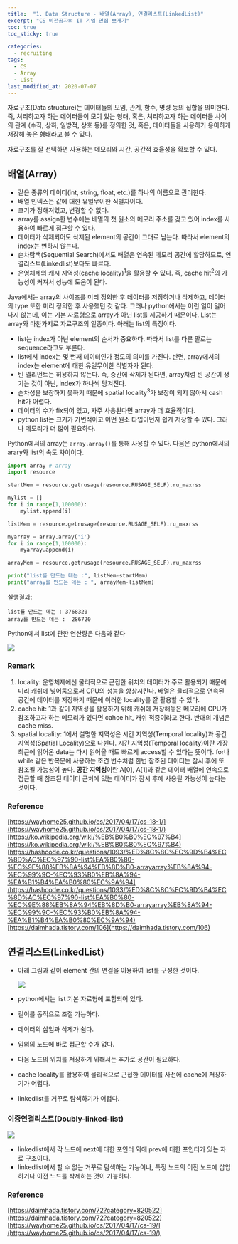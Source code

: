 ```yaml
---
title:  "1. Data Structure - 배열(Array), 연결리스트(LinkedList)"
excerpt: "CS 비전공자의 IT 기업 면접 뽀개기"
toc: true
toc_sticky: true

categories:
  - recruiting
tags:
  - CS
  - Array
  - List
last_modified_at: 2020-07-07
---
```


자료구조(Data structure)는 데이터들의 모임, 관계, 함수, 명령 등의 집합을 의미한다. 즉, 처리하고자 하는 데이터들이 모여 있는 형태, 혹은, 처리하고자 하는 데이터들 사이의 관계 (수직, 상하, 일방적, 상호 등)를 정의한 것, 혹은, 데이터들을 사용하기 용이하게 저장해 놓은 형태라고 볼 수 있다.

자료구조를 잘 선택하면 사용하는 메모리와 시간, 공간적 효율성을 확보할 수 있다.

## 배열(Array)

-   같은 종류의 데이터(int, string, float, etc.)를 하나의 이름으로 관리한다.
-   배열 인덱스는 값에 대한 유일무이한 식별자이다.
-   크기가 정해져있고, 변경할 수 없다.
-   array를 assign한 변수에는 배열의 첫 원소의 메모리 주소를 갖고 있어 index를 사용하여 빠르게 접근할 수 있다.
-   데이터가 삭제되어도 삭제된 element의 공간이 그대로 남는다. 따라서 element의 index는 변하지 않는다.
-   순차탐색(Sequential Search)에서도 배열은 연속된 메모리 공간에 할당하므로, 연결리스트(Linkedlist)보다도 빠르다.
-   운영체제의 캐시 지역성(cache locality)<sup>1</sup>을 활용할 수 있다. 즉, cache hit<sup>2</sup>의 가능성이 커져서 성능에 도움이 된다.

Java에서는 array의 사이즈를 미리 정의한 후 데이터를 저장하거나 삭제하고, 데이터의 type 또한 미리 정의한 후 사용했던 것 같다. 그러나 python에서는 이런 일이 일어나지 않는데, 이는 기본 자료형으로 array가 아닌 list를 제공하기 때문이다. List는 array와 마찬가지로 자료구조의 일종이다. 아래는 list의 특징이다.

-   list는 index가 아닌 element의 순서가 중요하다. 따라서 list를 다른 말로는 sequence라고도 부른다.
-   list에서 index는 몇 번째 데이터인가 정도의 의미를 가진다. 반면, array에서의 index는 element에 대한 유일무이한 식별자가 된다.
-   빈 엘리먼트는 허용하지 않는다. 즉, 중간에 삭제가 된다면, array처럼 빈 공간이 생기는 것이 아닌, index가 하나씩 당겨진다.
-   순차성을 보장하지 못하기 때문에 spatial locality<sup>3</sup>가 보장이 되지 않아서 cash hit가 어렵다.
-   데이터의 수가 fix되어 있고, 자주 사용된다면 array가 더 효율적이다.
-   python list는 크기가 가변적이고 어떤 원소 타입이던지 쉽게 저장할 수 있다. 그러나 메모리가 더 많이 필요하다.

Python에서의 array는 `array.array()`를 통해 사용할 수 있다. 다음은 python에서의 arary와 list의 속도 차이이다.

```python
import array # array
import resource

startMem = resource.getrusage(resource.RUSAGE_SELF).ru_maxrss

mylist = []
for i in range(1,100000):
    mylist.append(i)

listMem = resource.getrusage(resource.RUSAGE_SELF).ru_maxrss

myarray = array.array('i')
for i in range(1,100000):
    myarray.append(i)

arrayMem = resource.getrusage(resource.RUSAGE_SELF).ru_maxrss

print("list를 만드는 데는 :", listMem-startMem)
print("array를 만드는 데는 : ", arrayMem-listMem)
```

실행결과:

```
list를 만드는 데는 : 3768320
array를 만드는 데는 :  286720
```

Python에서 list에 관한 연산량은 다음과 같다

![](http://cfile6.uf.tistory.com/image/99F09F415EFDF8F7237637)

### Remark

1.  locality: 운영체제에선 물리적으로 근접한 위치의 데이터가 주로 활용되기 때문에 미리 캐쉬에 넣어둠으로써 CPU의 성능을 향상시킨다. 배열은 물리적으로 연속된 공간에 데이터를 저장하기 때문에 이러한 locality를 잘 활용할 수 있다.
2.  cache hit: 1과 같이 지역성을 활용하기 위해 캐쉬에 저장해놓은 메모리에 CPU가 참조하고자 하는 메모리가 있다면 cahce hit, 캐쉬 적중이라고 한다. 반대의 개념은 cache miss.
3.  spatial locality: 1에서 설명한 지역성은 시간 지역성(Temporal locality)과 공간 지역성(Spatial Locality)으로 나뉜다. 시간 지역성(Temporal locality)이란 가장 최근에 읽어온 data는 다시 읽어올 때도 빠르게 access할 수 있다는 뜻이다. for나 while 같은 반복문에 사용하는 조건 변수처럼 한번 참조된 데이터는 잠시 후에 또 참조될 가능성이 높다. **공간 지역성**이란 A\[0\], A\[1\]과 같은 데이터 배열에 연속으로 접근할 때 참조된 데이터 근처에 있는 데이터가 잠시 후에 사용될 가능성이 높다는 것이다.

### Reference

[https://wayhome25.github.io/cs/2017/04/17/cs-18-1/](https://wayhome25.github.io/cs/2017/04/17/cs-18-1/)  
[https://ko.wikipedia.org/wiki/%EB%B0%B0%EC%97%B4](https://ko.wikipedia.org/wiki/%EB%B0%B0%EC%97%B4)  
[https://hashcode.co.kr/questions/1093/%ED%8C%8C%EC%9D%B4%EC%8D%AC%EC%97%90-list%EA%B0%80-%EC%9E%88%EB%8A%94%EB%8D%B0-arrayarray%EB%8A%94-%EC%99%9C-%EC%93%B0%EB%8A%94-%EA%B1%B4%EA%B0%80%EC%9A%94](https://hashcode.co.kr/questions/1093/%ED%8C%8C%EC%9D%B4%EC%8D%AC%EC%97%90-list%EA%B0%80-%EC%9E%88%EB%8A%94%EB%8D%B0-arrayarray%EB%8A%94-%EC%99%9C-%EC%93%B0%EB%8A%94-%EA%B1%B4%EA%B0%80%EC%9A%94)  
[https://daimhada.tistory.com/106](https://daimhada.tistory.com/106)

## 연결리스트(LinkedList)

-   아래 그림과 같이 element 간의 연결을 이용하여 list를 구성한 것이다.
    
    ![](https://wayhome25.github.io/assets/post-img/cs/linked-list.png)
-   python에서는 list 기본 자료형에 포함되어 있다.
    
-   길이를 동적으로 조절 가능하다.
    
-   데이터의 삽입과 삭제가 쉽다.
    
-   임의의 노드에 바로 접근할 수가 없다.
    
-   다음 노드의 위치를 저장하기 위해서는 추가로 공간이 필요하다.
    
-   cache locality를 활용하여 물리적으로 근접한 데이터를 사전에 cache에 저장하기가 어렵다.
    
-   linkedlist를 거꾸로 탐색하기가 어렵다.
    

### 이중연결리스트(Doubly-linked-list)

![](https://wayhome25.github.io/assets/post-img/cs/doubly-linked-list.png)

-   linkedlist에서 각 노드에 next에 대한 포인터 외에 prev에 대한 포인터가 있는 자료 구조이다.
-   linkedlist에서 할 수 없는 거꾸로 탐색하는 기능이나, 특정 노드의 이전 노드에 삽입하거나 이전 노드를 삭제하는 것이 가능하다.

### Reference

[https://daimhada.tistory.com/72?category=820522](https://daimhada.tistory.com/72?category=820522)  
[https://wayhome25.github.io/cs/2017/04/17/cs-19/](https://wayhome25.github.io/cs/2017/04/17/cs-19/)